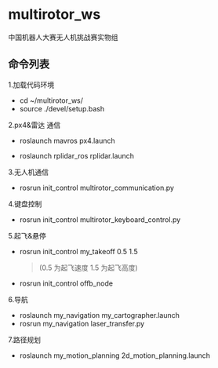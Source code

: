# multirotor_ws
中国机器人大赛无人机挑战赛实物组
## 命令列表
1.加载代码环境

* cd ~/multirotor_ws/
* source ./devel/setup.bash

2.px4&雷达 通信

* roslaunch mavros px4.launch

* roslaunch rplidar_ros rplidar.launch

3.无人机通信

* rosrun init_control multirotor_communication.py

4.键盘控制

* rosrun init_control multirotor_keyboard_control.py

5.起飞&悬停

* rosrun init_control my_takeoff 0.5 1.5
    >(0.5 为起飞速度 1.5 为起飞高度)

* rosrun init_control offb_node

6.导航

* roslaunch my_navigation my_cartographer.launch
* rosrun my_navigation laser_transfer.py

7.路径规划

* roslaunch my_motion_planning 2d_motion_planning.launch
